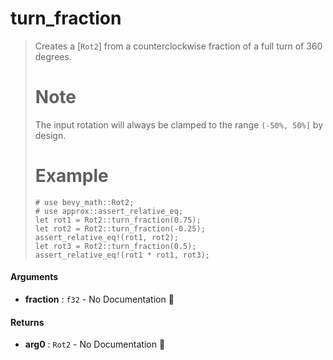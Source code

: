 # turn\_fraction

>  Creates a [`Rot2`] from a counterclockwise fraction of a full turn of 360 degrees.
>  # Note
>  The input rotation will always be clamped to the range `(-50%, 50%]` by design.
>  # Example
>  ```
>  # use bevy_math::Rot2;
>  # use approx::assert_relative_eq;
>  let rot1 = Rot2::turn_fraction(0.75);
>  let rot2 = Rot2::turn_fraction(-0.25);
>  assert_relative_eq!(rot1, rot2);
>  let rot3 = Rot2::turn_fraction(0.5);
>  assert_relative_eq!(rot1 * rot1, rot3);
>  ```

#### Arguments

- **fraction** : `f32` \- No Documentation 🚧

#### Returns

- **arg0** : `Rot2` \- No Documentation 🚧